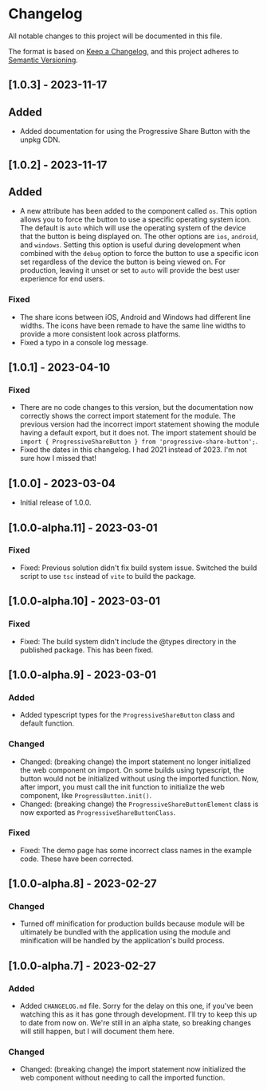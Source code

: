 # Changelog

All notable changes to this project will be documented in this file.

The format is based on [Keep a Changelog](https://keepachangelog.com/en/1.0.0/),
and this project adheres to [Semantic Versioning](https://semver.org/spec/v2.0.0.html).

## [1.0.3] - 2023-11-17

## Added

- Added documentation for using the Progressive Share Button with the unpkg CDN.

## [1.0.2] - 2023-11-17

## Added

- A new attribute has been added to the component called `os`. This option allows you to force the button to use a specific operating system icon. The default is `auto` which will use the operating system of the device that the button is being displayed on. The other options are `ios`, `android`, and `windows`. Setting this option is useful during development when combined with the `debug` option to force the button to use a specific icon set regardless of the device the button is being viewed on. For production, leaving it unset or set to `auto` will provide the best user experience for end users.

### Fixed

- The share icons between iOS, Android and Windows had different line widths. The icons have been remade to have the same line widths to provide a more consistent look across platforms.
- Fixed a typo in a console log message.

## [1.0.1] - 2023-04-10

### Fixed

- There are no code changes to this version, but the documentation now correctly shows the correct import statement for the module. The previous version had the incorrect import statement showing the module having a default export, but it does not. The import statement should be `import { ProgressiveShareButton } from 'progressive-share-button';`.
- Fixed the dates in this changelog. I had 2021 instead of 2023. I'm not sure how I missed that!


## [1.0.0] - 2023-03-04

- Initial release of 1.0.0.

## [1.0.0-alpha.11] - 2023-03-01

### Fixed

- Fixed: Previous solution didn't fix build system issue. Switched the build script to use `tsc` instead of `vite` to build the package.

## [1.0.0-alpha.10] - 2023-03-01

### Fixed

- Fixed: The build system didn't include the @types directory in the published package. This has been fixed.

## [1.0.0-alpha.9] - 2023-03-01

### Added

- Added typescript types for the `ProgressiveShareButton` class and default function.

### Changed

- Changed: (breaking change) the import statement no longer initialized the web component on import. On some builds using typescript, the button would not be initialized without using the imported function. Now, after import, you must call the init function to initialize the web component, like `ProgressButton.init()`.
- Changed: (breaking change) the `ProgressiveShareButtonElement` class is now exported as `ProgressiveShareButtonClass`.

### Fixed

- Fixed: The demo page has some incorrect class names in the example code. These have been corrected.

## [1.0.0-alpha.8] - 2023-02-27

### Changed

- Turned off minification for production builds because module will be ultimately be bundled with the application using the module and minification will be handled by the application's build process.

## [1.0.0-alpha.7] - 2023-02-27

### Added

- Added `CHANGELOG.md` file. Sorry for the delay on this one, if you've been watching this as it has gone through development. I'll try to keep this up to date from now on. We're still in an alpha state, so breaking changes will still happen, but I will document them here.

### Changed

- Changed: (breaking change) the import statement now initialized the web component without needing to call the imported function.
